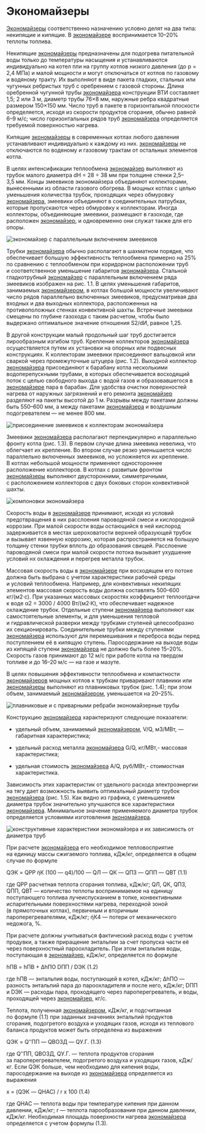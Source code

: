 # Экономайзеры

[Экономайзеры](http://www.teplokomplekt.com/ekonomaizer.shtml) соответственно
назначению условно делят на два типа: некипящие и кипящие. В
[экономайзере](http://www.teplokomplekt.com/ekonomaizer.shtml) воспринимается
10–20% теплоты топлива.

Некипящие [экономайзеры](http://www.teplokomplekt.com/ekonomaizer.shtml)
предназначены для подогрева питательной воды только до температуры насыщения и
устанавливаются индивидуально на котел пли на группу котлов низкого давления
(до p = 2,4 МПа) и малой мощности и могут отключаться от котлов по газовому и
водяному тракту. Их выполняют в виде пакета гладких, стальных или чугунных
ребристых труб с оребрением с газовой стороны. Длина оребренной чугунной трубы
[экономайзера](http://www.teplokomplekt.com/ekonomaizer.shtml) конструкции ВТИ
составляет 1,5; 2 или 3 м, диаметр трубы 76×8 мм, наружные ребра квадратные
размером 150×150 мм. Число труб в пакете в горизонтальной плоскости
определяется, исходя из скорости продуктов сгорания, обычно равной 6–9 м/с;
число горизонтальных рядов труб
[экономайзера](http://www.teplokomplekt.com/ekonomaizer.shtml) определяется
требуемой поверхностью нагрева.

Кипящие [экономайзеры](http://www.teplokomplekt.com/ekonomaizer.shtml) в
современных котлах любого давления устанавливают индивидуально к каждому из
них. [экономайзеры](http://www.teplokomplekt.com/ekonomaizer.shtml) не
отключаются по водяному и газовому трактам от остальных элементов котла.

В целях интенсификации теплообмена
[экономайзер](http://www.teplokomplekt.com/ekonomaizer.shtml) выполняют из
трубок малого диаметра dH = 28 ÷ 38 мм при толщине стенки 2,5–3,5 мм. Концы
змеевиков экономайзера объединяют коллекторами, вынесенными из области
газового обогрева. В мощных котлах с целью уменьшения количества трубок,
проходящих через обмуровку
[экономайзера](http://www.teplokomplekt.com/ekonomaizer.shtml), змеевики
объединяют в соединительных патрубках, которые пропускаются через обмуровку к
коллекторам. Иногда коллекторы, объединяющие змеевики, размещают в газоходе,
где расположен [экономайзер](http://www.teplokomplekt.com/ekonomaizer.shtml),
и одновременно они служат также для его опоры.

![экономайзер с параллельным включением змеевиков](/pic/ekonomaizer1_1.gif)

Трубки [экономайзера](http://www.teplokomplekt.com/ekonomaizer.shtml) обычно
располагают в шахматном порядке, что обеспечивает большую эффективность
теплообмена примерно на 25% по сравнению с теплообменом при коридорном
расположении труб и соответственное уменьшение габаритов
[экономайзера](http://www.teplokomplekt.com/ekonomaizer.shtml). Стальной
гладкотрубный [экономайзер](http://www.teplokomplekt.com/ekonomaizer.shtml) с
параллельным включением ряда змеевиков изображен на рис. 1.1. В целях
уменьшения габаритов, занимаемых
[экономайзером](http://www.teplokomplekt.com/ekonomaizer.shtml), в котлах
большой мощности увеличивают число рядов параллельно включенных змеевиков,
предусматривая два входных и два выходных коллектора, расположенных на
противоположных стенках конвективной шахты. Встречные змеевики смещены по
глубине газохода с таким расчетом, чтобы было выдержано оптимальное значение
отношения S2/dИ, равное 1,25.

В другой конструкции малый продольный шаг труб достигается лирообразным
изгибом труб. Крепление коллекторов
[экономайзера](http://www.teplokomplekt.com/ekonomaizer.shtml) осуществляется
путем их установки на опорных или подвесных конструкциях. К коллекторам
змеевики присоединяют вальцовкой или сваркой через промежуточные штуцера (рис.
1.2). Выходной коллектор
[экономайзера](http://www.teplokomplekt.com/ekonomaizer.shtml) присоединяют к
барабану котла несколькими водоперепускными трубами, в которых обеспечивается
восходящий поток с целью свободного выхода с водой газов и образовавшегося в
[экономайзере](http://www.teplokomplekt.com/ekonomaizer.shtml) пара в барабан.
Для удобства очистки поверхностей нагрева от наружных загрязнений и его
ремонта [экономайзер](http://www.teplokomplekt.com/ekonomaizer.shtml)
разделяют на пакеты высотой до 1 м. Разрывы между пакетами должны быть 550–600
мм, а между пакетами
[экономайзера](http://www.teplokomplekt.com/ekonomaizer.shtml) и воздушным
подогревателем — не менее 800 мм.

![присоединение змеевиков к коллекторам экономайзера](/pic/ekonomaizer1_2.gif)

Змеевики [экономайзера](http://www.teplokomplekt.com/ekonomaizer.shtml)
располагают перпендикулярно и параллельно фронту котла (рис. 1.3). В первом
случае длина змеевика невелика, что облегчает их крепление. Во втором случае
резко уменьшается число параллельно включенных змеевиков, но усложняется их
крепление. В котлах небольшой мощности применяют одностороннее расположение
коллекторов. В котлах с развитым фронтом
[экономайзеры](http://www.teplokomplekt.com/ekonomaizer.shtml) выполняют
двусторонними, симметричными, с расположением коллекторов с двух боковых
сторон конвективной шахты.

![компоновки экономайзера](/pic/ekonomaizer1_3.gif)

Скорость воды в [экономайзере](http://www.teplokomplekt.com/ekonomaizer.shtml)
принимают, исходя из условий предотвращения в них расслоения пароводяной смеси
и кислородной коррозии. При малой скорости воды остающийся в ней кислород
задерживается в местах шероховатости верхней образующей трубок и вызывает
язвенную коррозию, которая распространяется на большую толщину стенки трубки
вплоть до образования свищей. Расслоение пароводяной смеси при малой скорости
потока вызывает ухудшение условий нх охлаждения и перегрев металла трубок.

Массовая скорость воды в
[экономайзере](http://www.teplokomplekt.com/ekonomaizer.shtml) при восходящем
его потоке должна быть выбрана с учетом характеристики рабочей среды и условий
теплообмена. Например, для конвективных некипящих элементов массовая скорость
воды должна составлять 500–600 кг/(м2·с). При указанных массовых скоростях
коэффициент теплоотдачи к воде α2 = 3000 / 4000 Вт/(м2·К), что обеспечивает
надежное охлаждение трубок. Отдельные ступени
[экономайзера](http://www.teplokomplekt.com/ekonomaizer.shtml) выполняют как
самостоятельные элементы, и для уменьшения тепловой и гидравлической разверки
между трубками ступеней целесообразно их секционировать. Соединительные трубки
между ступенями [экономайзера](http://www.teplokomplekt.com/ekonomaizer.shtml)
используют для перемешивания и переброса воды перед поступлением её в кипящую
ступень. Паросодержание на выходе воды из кипящей ступени
[экономайзера](http://www.teplokomplekt.com/ekonomaizer.shtml) не должно быть
более 15–20%. Скорость газов принимают до 12 м/с при работе котла на твердом
топливе и до 16–20 м/с — на газе и мазуте.

В целях повышения эффективности теплообмена и компактности
[экономайзеров](http://www.teplokomplekt.com/ekonomaizer.shtml) мощных котлов
к трубкам приваривают плавники или
[экономайзеры](http://www.teplokomplekt.com/ekonomaizer.shtml) выполняют из
плавниковых трубок (рис. 1.4); при этом объем, занимаемый
[экономайзером](http://www.teplokomplekt.com/ekonomaizer.shtml), уменьшается
на 20–25%.

![плавниковые и с приварными ребраби экономайзерные
трубы](/pic/ekonomaizer1_4.gif)

Конструкцию [экономайзера](http://www.teplokomplekt.com/ekonomaizer.shtml)
характеризуют следующие показатели:

* удельный объем, занимаемый [экономайзером](http://www.teplokomplekt.com/ekonomaizer.shtml), V/Q, м3/МВт, — габаритная характеристика;

* удельный расход металла [экономайзера](http://www.teplokomplekt.com/ekonomaizer.shtml) G/Q, кг/МВт,- массовая характеристика;

* удельная стоимость [экономайзера](http://www.teplokomplekt.com/ekonomaizer.shtml) A/Q, руб/МВт,- стоимостная характеристика.

Зависимость этих характеристик от удельного расхода электроэнергии на тягу
дает возможность выявить оптимальный диаметр трубок
[экономайзера](http://www.teplokomplekt.com/ekonomaizer.shtml) (рис. 1.5). Как
видно из графика, с уменьшением диаметра трубок значительно улучшаются все
характеристики [экономайзера](http://www.teplokomplekt.com/ekonomaizer.shtml).
Минимальное значение применяемого диаметра трубок определяется условиями
изготовления [экономайзера](http://www.teplokomplekt.com/ekonomaizer.shtml).

![конструктивные характеристики экономайзера и их зависимость от диаметра
труб](/pic/ekonomaizer1_5.gif)

При расчете [экономайзера](http://www.teplokomplekt.com/ekonomaizer.shtml) его
необходимое тепловосприятие на единицу массы сжигаемого топлива, кДж/кг,
определяется в общем случае по формуле

QЭК = QРР ήК (100 — q4)/100 — QЛ — QК — QПЗ — QПП — QВТ (1.1)

где QРР расчетная теплота сгорания топлива, кДж/кг; QЛ, QК, QПЗ, QПП, QВТ —
количество теплоты воспринимаемое на единицу поступающего топлива
лучеиспусканием в топке, конвективными испарительными поверхностями нагрева,
переходной зоной (в прямоточных котлах), первичным и вторичным
пароперегревателями, кДж/кг; ήК4 — потери от механического недожога, %.

При расчете должны учитываться фактический расход воды с учетом продувки, а
также приращение энтальпии за счет пропуска части её через поверхностный
пароохладитель. При этом энтальпия воды, поступающая в
[экономайзер](http://www.teplokomplekt.com/ekonomaizer.shtml), кДж/кг,
определяется по формуле

hПВ = hПВ \+ ∆hПО DПП / DЭК (1.2)

где hПВ — энтальпия воды, поступающей в котел, кДж/кг; ∆hПО — разность
энтальпий пара до пароохладителя и после него, кДж/кг; DПП и DЭК — расходы
пара, проходящего через пароперегреватель, и воды, проходящей через
[экономайзер](http://www.teplokomplekt.com/ekonomaizer.shtml), кг/с.

Теплота, полученная
[экономайзером](http://www.teplokomplekt.com/ekonomaizer.shtml), кДж/кг, и
подсчитанная по формуле (1.1) при заданных значениях энтальпий продуктов
сгорания, подогретого воздуха и уходящих газов, исходя из теплового баланса
продуктов может быть определена из выражения

QЭК = Q’’ПП — QВОЗД — QУ.Г. (1.3)

где Q’’ПП, QВОЗД, QУ.Г. — теплота продуктов сгорания за пароперегревателем,
подогретого воздуха и уходящих газов, кДж/кг. Если QЭК больше, чем необходимо
для кипения воды, паросодержание на выходе из
[экономайзера](http://www.teplokomplekt.com/ekonomaizer.shtml) определяется из
выражения

х = (QЭК — QНАС) / r x 100 (1.4)

где QНАС — теплота воды при температуре кипения при данном давлении, кДж/кг; r
— теплота парообразования при данном давлении, кДж/кг. Необходимая площадь
поверхности нагрева
[экономайзера](http://www.teplokomplekt.com/ekonomaizer.shtml) определяется с
учетом формулы (1.3).

